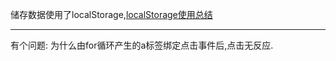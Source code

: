 储存数据使用了localStorage,[localStorage使用总结](http://www.cnblogs.com/st-leslie/p/5617130.html)
***
有个问题:
为什么由for循环产生的a标签绑定点击事件后,点击无反应.

